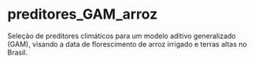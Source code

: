 # preditores_GAM_arroz
 Seleção de preditores climáticos para um modelo aditivo generalizado (GAM), visando a data de florescimento de arroz irrigado e terras altas no Brasil.
